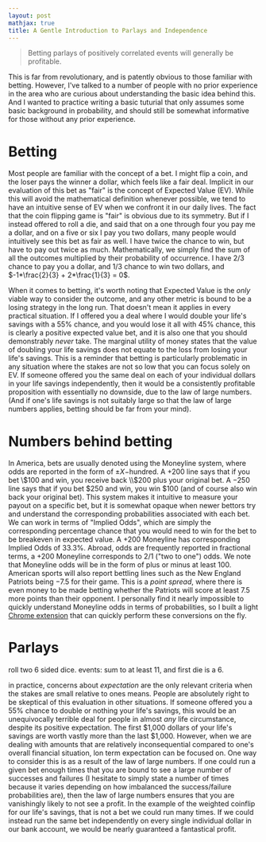 ```yaml
---
layout: post
mathjax: true
title: A Gentle Introduction to Parlays and Independence
---
```


> Betting parlays of positively correlated events will generally be profitable. 

This is far from revolutionary, and is patently obvious to those familiar with betting. However, I've talked to a number of people with no prior experience in the area who are curious about understanding the basic idea behind this. And I wanted to practice writing a basic tuturial that only assumes some basic background in probability, and should still be somewhat informative for those without any prior experience. 

# Betting

Most people are familiar with the concept of a bet. I might flip a coin, and the loser pays the winner a dollar, which feels like a fair deal. Implicit in our evaluation of this bet as "fair" is the concept of Expected Value (EV). While this will avoid the mathematical definition whenever possible, we tend to have an intuitive sense of EV when we confront it in our daily lives. The fact that the coin flipping game is "fair" is obvious due to its symmetry. But if I instead offered to roll a die, and said that on a one through four you pay me a dollar, and on a five or six I pay you two dollars, many people would intuitively see this bet as fair as well. I have twice the chance to win, but have to pay out twice as much. Mathematically, we simply find the sum of all the outcomes multiplied by their probability of occurrence. I have $2/3$ chance to pay you a dollar, and $1/3$ chance to win two dollars, and $-1*\frac{2}{3} + 2*\frac{1}{3} = 0$.

When it comes to betting, it's worth noting that Expected Value is the *only* viable way to consider the outcome, and any other metric is bound to be a losing strategy in the long run. That doesn't mean it applies in every practical situation. If I offered you a deal where I would double your life's savings with a 55% chance, and you would lose it all with 45% chance, this is clearly a positive expected value bet, and it is also one that you should demonstrably *never* take. The marginal utility of money states that the value of doubling your life savings does not equate to the loss from losing your life's savings. This is a reminder that betting is particularly problematic in any situation where the stakes are not so low that you can focus solely on EV. If someone offered you the same deal on each of your individual dollars in your life savings independently, then it would be a consistently profitable proposition with essentially no downside, due to the law of large numbers. (And if one's life savings is not suitably large so that the law of large numbers applies, betting should be far from your mind).

# Numbers behind betting

In America, bets are usually denoted using the Moneyline system, where odds are reported in the form of $\pm X-$hundred. A $+200$ line says that if you bet \\$100 and win, you receive back \\$200 plus your original bet. A $-250$ line says that if you bet \$250 and win, you win \$100 (and of course also win back your original bet). This system makes it intuitive to measure your payout on a specific bet, but it is somewhat opaque when newer bettors try and understand the corresponding probabilities associated with each bet. We can work in terms of "Implied Odds", which are simply the corresponding percentage chance that you would need to win for the bet to be breakeven in expected value. A +200 Moneyline has corresponding Implied Odds of 33.3%. Abroad, odds are frequently reported in fractional terms, a +200 Moneyline corresponds to 2/1 ("two to one") odds. We note that Moneyline odds will be in the form of plus or minus at least $100$. American sports will also report bettling lines such as the New England Patriots being $-7.5$ for their game. This is a *point spread*, where there is even money to be made betting whether the Patriots will score at least $7.5$ more points than their opponent. I personally find it nearly impossible to quickly understand Moneyline odds in terms of probabilities, so I built a light [Chrome extension](https://chrome.google.com/webstore/detail/odds-converter/klechkhopfnjihobbcfeheooaigjjgdg) that can quickly perform these conversions on the fly.

# Parlays



roll two 6 sided dice. events: sum to at least 11, and first die is a 6.

in practice, concerns about *expectation* are the only relevant criteria when the stakes are small relative to ones means. People are absolutely right to be skeptical of this evaluation in other situations. If someone offered you a 55% chance to double or nothing your life's savings, this would be an unequivocally terrible deal for people in almost *any* life circumstance, despite its positive expectation. The first $1,000 dollars of your life's savings are worth vastly more than the last $1,000. However, when we are dealing with amounts that are relatively inconsequential compared to one's overall financial situation, lon term expectation can be focused on. One way to consider this is as a result of the law of large numbers. If one could run a given bet enough times that you are bound to see a large number of successes and failures (I hesitate to simply state a number of times because it varies depending on how imbalanced the success/failure probabilities are), then the law of large numbers ensures that you are vanishingly likely to not see a profit. In the example of the weighted coinflip for our life's savings, that is not a bet we could run many times. If we could instead run the same bet independently on every single individual dollar in our bank account, we would be nearly guaranteed a fantastical profit.
 
